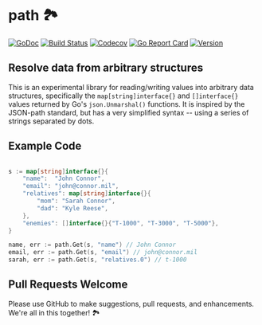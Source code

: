 # path 🏞

[![GoDoc](https://img.shields.io/badge/go-documentation-blue.svg?style=flat-square)](http://pkg.go.dev/github.com/benpate/rosetta/path)
[![Build Status](https://img.shields.io/github/workflow/status/benpate/rosetta/path/Go/main)](https://github.com/benpate/rosetta/path/actions/workflows/go.yml)
[![Codecov](https://img.shields.io/codecov/c/github/benpate/rosetta/path.svg?style=flat-square)](https://codecov.io/gh/benpate/rosetta/path)
[![Go Report Card](https://goreportcard.com/badge/github.com/benpate/rosetta/path?style=flat-square)](https://goreportcard.com/report/github.com/benpate/rosetta/path)
[![Version](https://img.shields.io/github/v/release/benpate/rosetta/path?include_prereleases&style=flat-square&color=brightgreen)](https://github.com/benpate/rosetta/path/releases)

## Resolve data from arbitrary structures

This is an experimental library for reading/writing values into arbitrary data structures, specifically the `map[string]interface{}` and `[]interface{}` values returned by Go's `json.Unmarshal()` functions.  It is inspired by the JSON-path standard, but has a very simplified syntax -- using a series of strings separated by dots.

## Example Code

```go

s := map[string]interface{}{
    "name":  "John Connor",
    "email": "john@connor.mil",
    "relatives": map[string]interface{}{
        "mom": "Sarah Connor",
        "dad": "Kyle Reese",
    },
    "enemies": []interface{}{"T-1000", "T-3000", "T-5000"},
}

name, err := path.Get(s, "name") // John Connor
email, err := path.Get(s, "email") // john@connor.mil
sarah, err := path.Get(s, "relatives.0") // t-1000

```

## Pull Requests Welcome

Please use GitHub to make suggestions, pull requests, and enhancements.  We're all in this together! 🏞
